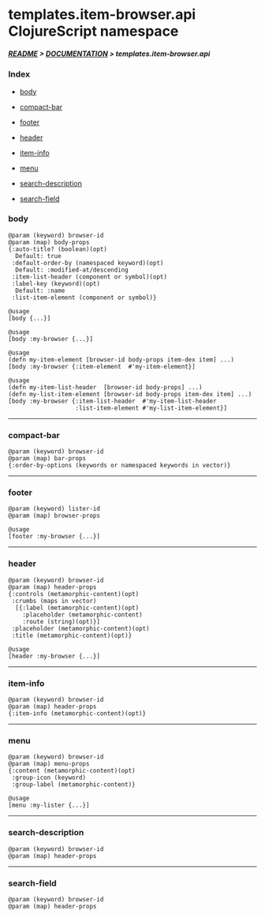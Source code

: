 
# templates.item-browser.api ClojureScript namespace

##### [README](../../../../README.md) > [DOCUMENTATION](../../../COVER.md) > templates.item-browser.api

### Index

- [body](#body)

- [compact-bar](#compact-bar)

- [footer](#footer)

- [header](#header)

- [item-info](#item-info)

- [menu](#menu)

- [search-description](#search-description)

- [search-field](#search-field)

### body

```
@param (keyword) browser-id
@param (map) body-props
{:auto-title? (boolean)(opt)
  Default: true
 :default-order-by (namespaced keyword)(opt)
  Default: :modified-at/descending
 :item-list-header (component or symbol)(opt)
 :label-key (keyword)(opt)
  Default: :name
 :list-item-element (component or symbol)}
```

```
@usage
[body {...}]
```

```
@usage
[body :my-browser {...}]
```

```
@usage
(defn my-item-element [browser-id body-props item-dex item] ...)
[body :my-browser {:item-element  #'my-item-element}]
```

```
@usage
(defn my-item-list-header  [browser-id body-props] ...)
(defn my-list-item-element [browser-id body-props item-dex item] ...)
[body :my-browser {:item-list-header  #'my-item-list-header
                   :list-item-element #'my-list-item-element}]
```

---

### compact-bar

```
@param (keyword) browser-id
@param (map) bar-props
{:order-by-options (keywords or namespaced keywords in vector)}
```

---

### footer

```
@param (keyword) lister-id
@param (map) browser-props
```

```
@usage
[footer :my-browser {...}]
```

---

### header

```
@param (keyword) browser-id
@param (map) header-props
{:controls (metamorphic-content)(opt)
 :crumbs (maps in vector)
  [{:label (metamorphic-content)(opt)
    :placeholder (metamorphic-content)
    :route (string)(opt)}]
 :placeholder (metamorphic-content)(opt)
 :title (metamorphic-content)(opt)}
```

```
@usage
[header :my-browser {...}]
```

---

### item-info

```
@param (keyword) browser-id
@param (map) header-props
{:item-info (metamorphic-content)(opt)}
```

---

### menu

```
@param (keyword) browser-id
@param (map) menu-props
{:content (metamorphic-content)(opt)
 :group-icon (keyword)
 :group-label (metamorphic-content)}
```

```
@usage
[menu :my-lister {...}]
```

---

### search-description

```
@param (keyword) browser-id
@param (map) header-props
```

---

### search-field

```
@param (keyword) browser-id
@param (map) header-props
```